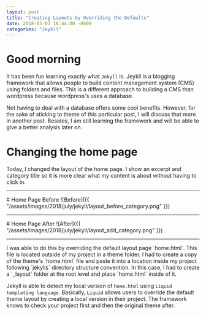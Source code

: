 ```yaml
---
layout: post
title: "Creating Layouts by Overriding the Defaults"
date: 2018-05-03 16:44:00 -0600
categories: "Jeykll"
---
```


# Good morning
It has been fun learning exactly  what `Jekyll` is. Jeykll is a blogging framework that allows people to build  content management system (CMS) using folders and files. This is a different approach to building a CMS than wordpress because wordpress's uses a database.

Not having to deal with a database offers some cool benefits. However, for the sake of sticking to theme of this particular post, I will discuss that more in another post. Besides, I am still learning the framework and will be able to give a better analysis later on.

# Changing the home page
Today, I changed the layout of the home page. I show an excerpt and category title so it is more clear what my content is about without having to click in.

<hr />
# Home Page Before
![Before]({{ "/assets/images/2018/july/jekyll/layout_before_category.png" }})
<hr />
# Home Page After
![After]({{ "/assets/images/2018/july/jekyll/layout_add_category.png" }})

<hr />
I was able to do this by overriding the default layout page `home.html`. This file is located outside of my project in a theme folder. I had to create a copy of the theme's `home.html` file and paste it into a location inside my project following `jekylls` directory structure convention. In this case, I had to create a `_layout` folder at the root level and place `home.html` inside of it. 

Jekyll is able to detect my local version of `home.html` using `Liquid templating language`. Basically, `Liquid` allows users to override the default theme layout by creating a local version in their project. The framework knows to check your project first and then the original theme after.


